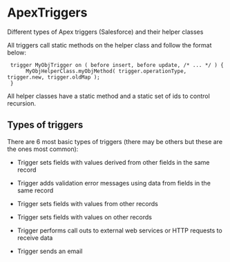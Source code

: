 # ApexTriggers
Different types of Apex triggers (Salesforce) and their helper classes

All triggers call static methods on the helper class and follow the format below:

     trigger MyObjTrigger on ( before insert, before update, /* ... */ ) {
          MyObjHelperClass.myObjMethod( trigger.operationType, trigger.new, trigger.oldMap );
     }

All helper classes have a static method and a static set of ids to control recursion.

## Types of triggers
There are 6 most basic types of triggers (there may be others but these are the ones most common):

* Trigger sets fields with values derived from other fields in the same record

* Trigger adds validation error messages using data from fields in the same record

* Trigger sets fields with values from other records

* Trigger sets fields with values on other records

* Trigger performs call outs to external web services or HTTP requests to receive data

* Trigger sends an email
